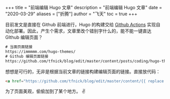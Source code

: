 +++
title = "前端编辑 Hugo 文章"
description = "前端编辑 Hugo 文章"
date = "2020-03-29"
aliases = ["折腾"]
author = "飞天"
toc = true
+++


目前发文是直接在 Github 前端进行，Hugo 的构建交给 [Github Actions](https://immmmm.com/hugo-github-actions/) 实现自动化部署。因此，产生个需求，文章里改个错别字什么的，能不能一键直达 GIthub 编辑页面？

```html
# 当面页面链接
https://immmmm.com/hugo-themes/
# Github 编辑页面链接
https://github.com/tfnick/blog/edit/master/content/posts/coding/hugo-themes.md
```

<!--more-->

想想是可行的，无非是根据当前文章的链接构建编辑页面的链接。直接放代码：

```html
<a href="https://github.com/tfnick/blog/edit/master/content/{{ replace .File.Path "\\" "/" }}" target="_blank">编辑文章</a>
```

为了页面美观，偷偷加到了某个地方。 ✌️